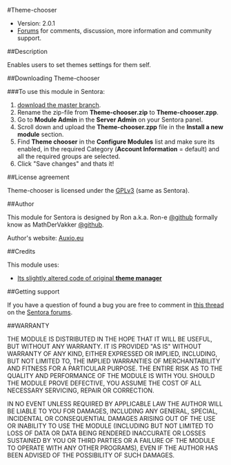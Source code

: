 #Theme-chooser

* Version: 2.0.1
* [Forums](#) for comments, discussion, more information and community support.


##Description

Enables users to set themes settings for them self.

##Downloading Theme-chooser

###To use this module in Sentora:
1. [download the master branch](#).
2. Rename the zip-file from **Theme-chooser.zip** to **Theme-chooser.zpp**.
2. Go to **Module Admin** in the **Server Admin** on your Sentora panel.
3. Scroll down and upload the **Theme-chooser.zpp** file in the **Install a new module** section.
4. Find **Theme chooser** in the **Configure Modules** list and make sure its enabled, in the required Category (**Account Information** = default) and all the required groups are selected.
5. Click "Save changes" and thats it!

##License agreement

Theme-chooser is licensed under the [GPLv3](http://www.gnu.org/licenses/gpl-3.0.html) (same as Sentora).

##Author

This module for Sentora is designed by Ron a.k.a. Ron-e [@github](https://github.com/Ron-e) formally know as MathDerVakker [@github](https://github.com/MathDerVakker).

Author's website: [Auxio.eu](http://auxio.eu/)

##Credits

This module uses:
* [Its slightly altered code of original **theme manager**](https://github.com/sentora/sentora-core/tree/master/modules/theme_manager)

##Getting support

If you have a question of found a bug you are free to comment in [this thread](#) on the [Sentora forums](http://forums.sentora.io/).


##WARRANTY

THE MODULE IS DISTRIBUTED IN THE HOPE THAT IT WILL BE USEFUL, BUT WITHOUT ANY WARRANTY. 
IT IS PROVIDED "AS IS" WITHOUT WARRANTY OF ANY KIND, EITHER EXPRESSED OR IMPLIED, INCLUDING, BUT NOT LIMITED TO, THE IMPLIED WARRANTIES OF MERCHANTABILITY AND FITNESS FOR A PARTICULAR PURPOSE. 
THE ENTIRE RISK AS TO THE QUALITY AND PERFORMANCE OF THE MODULE IS WITH YOU. 
SHOULD THE MODULE PROVE DEFECTIVE, YOU ASSUME THE COST OF ALL NECESSARY SERVICING, REPAIR OR CORRECTION.

IN NO EVENT UNLESS REQUIRED BY APPLICABLE LAW THE AUTHOR WILL BE LIABLE TO YOU FOR DAMAGES, 
INCLUDING ANY GENERAL, SPECIAL, INCIDENTAL OR CONSEQUENTIAL DAMAGES ARISING OUT OF THE USE OR INABILITY TO USE THE MODULE 
(INCLUDING BUT NOT LIMITED TO LOSS OF DATA OR DATA BEING RENDERED INACCURATE OR LOSSES SUSTAINED BY YOU OR THIRD PARTIES OR A FAILURE OF THE MODULE TO OPERATE WITH ANY OTHER PROGRAMS), 
EVEN IF THE AUTHOR HAS BEEN ADVISED OF THE POSSIBILITY OF SUCH DAMAGES.